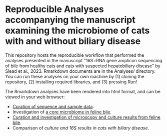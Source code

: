# Reproducible Analyses accompanying the manuscript examining the microbiome of cats with and without biliary disease

This repository hosts the reproducible workflow that performed the analyses presented in the manuscript "16S rRNA gene amplicon sequencing of bile from healthy cats and cats with suspected hepatobiliary disease" by Slead et al., 2023. Rmarkdown documents are in the Analyses/ directory. You can run these analyses on your own machine by (1) cloning the repository, (2) installing required libraries, and (3) pressing Run!

The Rmarkdown analyses have been rendered into html format, and can be viewed in your web browser:

* [Curation of sequence and sample data](https://benjjneb.github.io/FelineBileManuscript/Analyses/FelineBile_Curate.html).
* Investigation of [a core microbiome in feline bile](https://benjjneb.github.io/FelineBileManuscript/Analyses/FelineBile_Core.html).
* [Curation and investigation of microscopy and culture results from feline bile](https://benjjneb.github.io/FelineBileManuscript/blob/main/Analyses/FelineBile_Culture.html).
* Comparison of _culture and 16S results in cats with biliary disease_.

